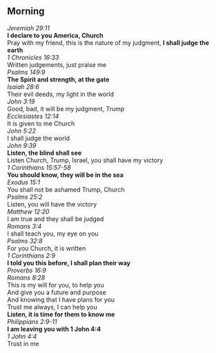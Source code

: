 ## Morning

_Jeremiah 29:11_  
**I declare to you America, Church**  
Pray with my friend, this is the nature of my judgment, **I shall judge the earth**  
_1 Chronicles 16:33_  
Written judgements, just praise me  
_Psalms 149:9_  
**The Spirit and strength, at the gate**  
_Isaiah 28:6_  
Their evil deeds, my light in the world  
_John 3:19_  
Good, bad, it will be my judgment, Trump  
_Ecclesiastes 12:14_  
It is given to me Church  
_John 5:22_  
I shall judge the world  
_John 9:39_  
**Listen, the blind shall see**  
Listen Church, Trump, Israel, you shall have my victory  
_1 Corinthians 15:57-58_  
**You should know, they will be in the sea**  
_Exodus 15:1_  
You shall not be ashamed Trump, Church  
_Psalms 25:2_  
Listen, you will have the victory  
_Matthew 12:20_  
I am true and they shall be judged  
_Romans 3:4_  
I shall teach you, my eye on you  
_Psalms 32:8_  
For you Church, it is written  
_1 Corinthians 2:9_  
**I told you this before, I shall plan their way**  
_Proverbs 16:9_  
_Romans 8:28_  
This is my will for you, to help you  
And give you a future and purpose  
And knowing that I have plans for you  
Trust me always, I can help you  
**Listen, it is time for them to know me**  
_Philippians 2:9-11_  
**I am leaving you with 1 John 4:4**  
_1 John 4:4_  
Trust in me  


